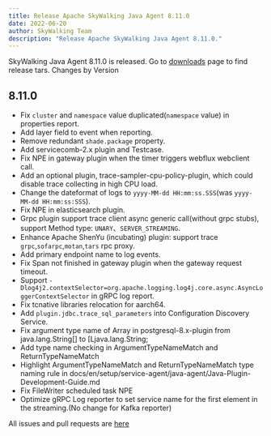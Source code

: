 ```yaml
---
title: Release Apache SkyWalking Java Agent 8.11.0
date: 2022-06-20
author: SkyWalking Team
description: "Release Apache SkyWalking Java Agent 8.11.0."
---
```


SkyWalking Java Agent 8.11.0 is released. Go to [downloads](/downloads) page to find release tars.
Changes by Version

8.11.0
------------------

* Fix `cluster` and `namespace` value duplicated(`namespace` value) in properties report.
* Add layer field to event when reporting.
* Remove redundant `shade.package` property.
* Add servicecomb-2.x plugin and Testcase.
* Fix NPE in gateway plugin when the timer triggers webflux webclient call.
* Add an optional plugin, trace-sampler-cpu-policy-plugin, which could disable trace collecting in high CPU load.
* Change the dateformat of logs to `yyyy-MM-dd HH:mm:ss.SSS`(was `yyyy-MM-dd HH:mm:ss:SSS`).
* Fix NPE in elasticsearch plugin.
* Grpc plugin support trace client async generic call(without grpc stubs), support Method type: `UNARY`、`SERVER_STREAMING`.
* Enhance Apache ShenYu (incubating) plugin: support trace `grpc`,`sofarpc`,`motan`,`tars` rpc proxy.
* Add primary endpoint name to log events.
* Fix Span not finished in gateway plugin when the gateway request timeout.
* Support `-Dlog4j2.contextSelector=org.apache.logging.log4j.core.async.AsyncLoggerContextSelector` in gRPC log report.
* Fix tcnative libraries relocation for aarch64.
* Add `plugin.jdbc.trace_sql_parameters` into Configuration Discovery Service.
* Fix argument type name of Array in postgresql-8.x-plugin from java.lang.String[] to [Ljava.lang.String; 
* Add type name checking in ArgumentTypeNameMatch and ReturnTypeNameMatch
* Highlight ArgumentTypeNameMatch and ReturnTypeNameMatch type naming rule in docs/en/setup/service-agent/java-agent/Java-Plugin-Development-Guide.md
* Fix FileWriter scheduled task NPE
* Optimize gRPC Log reporter to set service name for the first element in the streaming.(No change for Kafka reporter)


All issues and pull requests are [here](https://github.com/apache/skywalking/milestone/130?closed=1)

